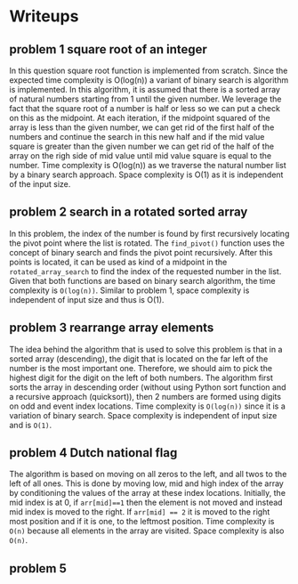 # Writeups

## problem 1 square root of an integer

In this question square root function is implemented from scratch. Since the expected time complexity is O(log(n))
a variant of binary search is algorithm is implemented. In this algorithm, it is assumed that there is a sorted array
of natural numbers starting from 1 until the given number. We leverage the fact that the square root of a number
is half or less so we can put a check on this as the midpoint. At each iteration, if the midpoint squared of the array is less
than the given number, we can get rid of the first half of the numbers and continue the search in this new half
and if the mid value square is greater than the given number we can get rid of the half of the array on the righ side
of mid value until mid value square is equal to the number. Time complexity is O(log(n)) as we traverse the natural
number list by a binary search approach. Space complexity is O(1) as it is independent of the input size.


## problem 2 search in a rotated sorted array

In this problem, the index of the number is found by first recursively locating the pivot point where the list is rotated.
The `find_pivot()` function uses the concept of binary search and finds the pivot point recursively. After this points
is located, it can be used as kind of a midpoint in the `rotated_array_search` to find the index of the requested number
in the list. Given that both functions are based on binary search algorithm, the time complexity is `O(log(n))`. Similar
to problem 1, space complexity is independent of input size and thus is O(1).

## problem 3 rearrange array elements

The idea behind the algorithm that is used to solve this problem is that in a sorted array (descending), the digit that
is located on the far left of the number is the most important one. Therefore, we should aim to pick the highest digit
for the digit on the left of both numbers. The algorithm first sorts the array in descending order (without using Python
sort function and a recursive approach (quicksort)), then 2 numbers are formed using digits on odd and event index locations. Time
complexity is `O(log(n))` since it is a variation of binary search. Space complexity is independent of input size and 
is `O(1)`.

## problem 4 Dutch national flag

The algorithm is based on moving on all zeros to the left, and all twos to the left of all ones. This is done by 
moving low, mid and high index of the array by conditioning the values of the array at these index locations. Initially,
the mid index is at 0, if `arr[mid]==1` then the element is not moved and instead mid index is moved to the right. If 
`arr[mid] == 2` it is moved to the right most position and if it is one, to the leftmost position. Time complexity is 
`O(n)` because all elements in the array are visited. Space complexity is also `O(n)`.

## problem 5